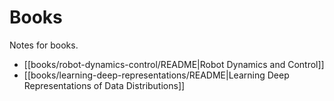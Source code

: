 # Books

Notes for books.

- [[books/robot-dynamics-control/README|Robot Dynamics and Control]]
- [[books/learning-deep-representations/README|Learning Deep Representations of Data Distributions]]
